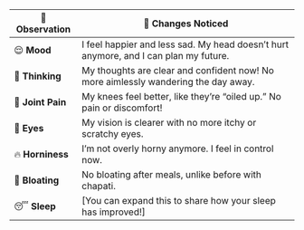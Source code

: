 | 📝 **Observation**       | 🌟 **Changes Noticed**                                                                 |
|---------------------------|---------------------------------------------------------------------------------------|
| 😌 **Mood**               | I feel happier and less sad. My head doesn’t hurt anymore, and I can plan my future. |
| 🧠 **Thinking**           | My thoughts are clear and confident now! No more aimlessly wandering the day away.   |
| 🦵 **Joint Pain**         | My knees feel better, like they’re “oiled up.” No pain or discomfort!                |
| 👀 **Eyes**               | My vision is clearer with no more itchy or scratchy eyes.                           |
| 🔥 **Horniness**          | I’m not overly horny anymore. I feel in control now.                                |
| 🎈 **Bloating**           | No bloating after meals, unlike before with chapati.                                |
| 😴 **Sleep**              | [You can expand this to share how your sleep has improved!]                         |
